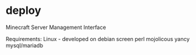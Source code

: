 # deploy
Minecraft Server Management Interface

Requirements:
Linux - developed on debian
screen
perl
mojolicous
yancy
mysql/mariadb
